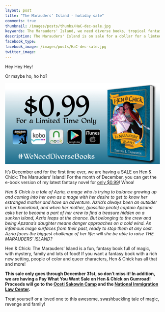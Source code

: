```yaml
---
layout: post
title: "The Marauders' Island - holiday sale"
comments: true
thumbnail: /images/posts/thumbs/HaC-dec-sale.jpg
keywords: The Marauders' Island, we need diverse books, tropical fantasy, Tristan J. Tarwater
description: The Marauders' Island is on sale for a dollar for a limted time!
facebook_type:
facebook_image: /images/posts/HaC-dec-sale.jpg
twitter_image: 
---
```

Hey Hey Hey!

Or maybe ho, ho ho? 

[![Hen & Chick December sale](/images/posts/HaC-dec-sale.jpg)](https://www.backthatelfup.com/books/the-marauders-island/)

It’s December and for the first time ever, we are having a SALE on Hen & Chick: The Marauders’ Island! For the month of December, you can get the e-book version of my latest fantasy novel for [only $0.99](https://www.backthatelfup.com/books/the-marauders-island/)! Whoa!

_Hen & Chick is a tale of Azria, a mage who is trying to balance growing up and coming into her own as a mage with her desire to get to know her estranged mother and have an adventure. Azria’s always been an outsider in her homeland, and when her mother, (possible pirate) captain Apzana asks her to become a part of her crew to find a treasure hidden on a sunken island, Azria leaps at the chance. But belonging to the crew and being Apzana’s daughter means danger approaches on a cold wind. An infamous mage surfaces from their past, ready to stop them at any cost. Azria faces the biggest challenge of her life: will she be able to raise THE MARAUDERS’ ISLAND?_

Hen & Chick: The Marauders’ Island is a fun, fantasy book full of magic, with mystery, family and lots of food! If you want a fantasy book with a rich new setting, people of color and queer characters, Hen & Chick has all that and more! 

**This sale only goes through December 31st, so don’t miss it! In addition, we are having a Pay What You Want Sale on Hen & Chick on Gumroad! Proceeds will go to the [Oceti Sakowin Camp](http://www.ocetisakowincamp.org/) and the [National Immigration Law Center](https://www.nilc.org/).**

Treat yourself or a loved one to this awesome, swashbuckling tale of magic, revenge and family! 
